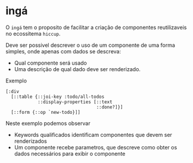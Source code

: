 # ingá

O `ingá` tem o proposito de facilitar a criação de componentes reutilizaveis no ecossitema `hiccup`.

Deve ser possivel descrever o uso de um componente de uma forma simples, onde apenas com dados
se descreva:
- Qual componente será usado
- Uma descrição de qual dado deve ser renderizado. 

Exemplo

```
[:div
  [::table {::joi-key :todo/all-todos
            ::display-properties [::text
                                  ::done?]}]
  [::form {::op `new-todo}]]
```

Neste exemplo podemos observar
- Keywords qualificados identificam componentes que devem ser renderizados
- Um componente recebe parametros, que descreve como obter os dados necessários para exibir o componente
